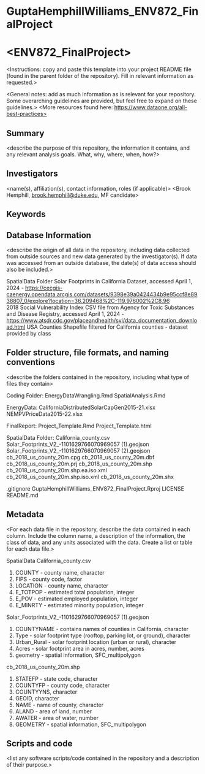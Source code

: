 # GuptaHemphillWilliams_ENV872_FinalProject

# <ENV872_FinalProject>
<Instructions: copy and paste this template into your project README file (found in the parent folder of the repository). Fill in relevant information as requested.>

<General notes: add as much information as is relevant for your repository. Some overarching guidelines are provided, but feel free to expand on these guidelines.>
<More resources found here: https://www.dataone.org/all-best-practices>
<Delete the text inside the brackets when formatting your file.>

## Summary

<describe the purpose of this repository, the information it contains, and any relevant analysis goals. What, why, where, when, how?>

## Investigators

<name(s), affiliation(s), contact information, roles (if applicable)>
<Brook Hemphill, brook.hemphill@duke.edu, MF candidate>

## Keywords

<add relevant keywords here>

## Database Information

<describe the origin of all data in the repository, including data collected from outside sources and new data generated by the investigator(s). If data was accessed from an outside database, the date(s) of data access should also be included.>

SpatialData Folder
Solar Footprints in California Dataset, accessed April 1, 2024 - https://cecgis-caenergy.opendata.arcgis.com/datasets/9398e39a0424434b9e95ccf8e8938807_0/explore?location=36.209468%2C-119.976002%2C8.96    
2018 Social Vulnerability Index CSV file from Agency for Toxic Substances and Disease Registry, accessed April 1, 2024 - https://www.atsdr.cdc.gov/placeandhealth/svi/data_documentation_download.html 
USA Counties Shapefile filtered for California counties - dataset provided by class


## Folder structure, file formats, and naming conventions 

<describe the folders contained in the repository, including what type of files they contain>


Coding Folder:
EnergyDataWrangling.Rmd
SpatialAnalysis.Rmd

EnergyData:
CaliforniaDistributedSolarCapGen2015-21.xlsx
NEMPVPriceData2015-22.xlsx

FinalReport:
Project_Template.Rmd
Project_Template.html

SpatialData Folder:
California_county.csv
Solar_Footprints_V2_-1101629766070969057 (1).geojson
Solar_Footprints_V2_-1101629766070969057 (2).geojson
cb_2018_us_county_20m.cpg
cb_2018_us_county_20m.dbf
cb_2018_us_county_20m.prj
cb_2018_us_county_20m.shp
cb_2018_us_county_20m.shp.ea.iso.xml
cb_2018_us_county_20m.shp.iso.xml
cb_2018_us_county_20m.shx

.gitignore
GuptaHemphillWilliams_ENV872_FinalProject.Rproj
LICENSE
README.md


<describe the formats of files for the various purposes contained in the repository>

<describe your file naming conventions>

## Metadata

<For each data file in the repository, describe the data contained in each column. Include the column name, a description of the information, the class of data, and any units associated with the data. Create a list or table for each data file.> 

SpatialData
California_county.csv
1. COUNTY - county name, character  
2. FIPS - county code, factor
3. LOCATION - county name, character
4. E_TOTPOP - estimated total population, integer
5. E_POV - estimated employed population, integer
6. E_MINRTY - estimated minority population, integer



Solar_Footprints_V2_-1101629766070969057 (1).geojson
1. COUNTYNAME - contains names of counties in California, character
2. Type - solar footprint type (rooftop, parking lot, or ground), character
3. Urban_Rural - solar footprint location (urban or rural), character
3. Acres - solar footprint area in acres, number, acres
4. geometry - spatial information, SFC_multipolygon


cb_2018_us_county_20m.shp
1. STATEFP - state code, character
2. COUNTYFP - county code, character 
3. COUNTYYNS, character
4. GEOID, character
5. NAME - name of county, character
6. ALAND - area of land, number
7. AWATER - area of water, number 
8. GEOMETRY - spatial information, SFC_multipolygon



## Scripts and code

<list any software scripts/code contained in the repository and a description of their purpose.>